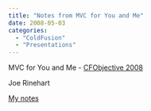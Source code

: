 ```yaml
---
title: "Notes from MVC for You and Me"
date: 2008-05-03
categories: 
  - "ColdFusion"
  - "Presentations"
---
```


MVC for You and Me - [CFObjective 2008](http://cfobjective.com)

Joe Rinehart

[My notes](http://docs.google.com/Doc?id=dc2sb454_41gxbxj5c8)

